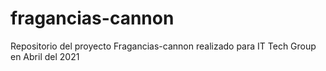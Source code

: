 # fragancias-cannon
Repositorio del proyecto Fragancias-cannon realizado para IT Tech Group en Abril del 2021
